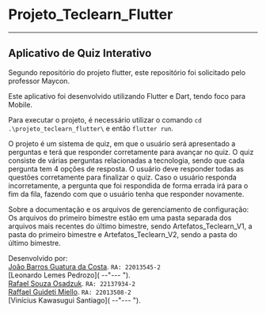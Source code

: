 # Projeto_Teclearn_Flutter
------------------------------
Aplicativo de Quiz Interativo
------------------------------
Segundo repositório do projeto flutter, este repositório foi solicitado pelo professor Maycon. <br>

Este aplicativo foi desenvolvido utilizando Flutter e Dart, tendo foco para Mobile. <br>

Para executar o projeto, é necessário utilizar o comando `cd .\projeto_teclearn_flutter\` e então `flutter run`. <br>

O projeto é um sistema de quiz, em que o usuário será apresentado a perguntas e terá que responder corretamente para avançar no quiz. O quiz consiste de várias perguntas relacionadas a tecnologia, sendo que cada pergunta tem 4 opções de resposta. O usuário deve responder todas as questões corretamente para finalizar o quiz. Caso o usuário responda incorretamente, a pergunta que foi respondida de forma errada irá para o fim da fila, fazendo com que o usuário tenha que responder novamente. <br>

Sobre a documentação e os arquivos de gerenciamento de configuração: <br>
Os arquivos do primeiro bimestre estão em uma pasta separada dos arquivos mais recentes do último bimestre, sendo Artefatos_Teclearn_V1, a pasta do primeiro bimestre e Artefatos_Teclearn_V2, sendo a pasta do último bimestre. <br>


Desenvolvido por: <br>
[João Barros Guatura da Costa](https://github.com/JoaoGuatura "João Barros"). `RA: 22013545-2`<br>
[Leonardo Lemes Pedrozo]( --"--- "). <br>
[Rafael Souza Osadzuk]("22137934-2"). `RA: 22137934-2` <br>
[Raffael Guideti Miello]("22013508-2"). `RA: 22013508-2` <br>
[Vinícius Kawasugui Santiago]( --"--- "). <br>

